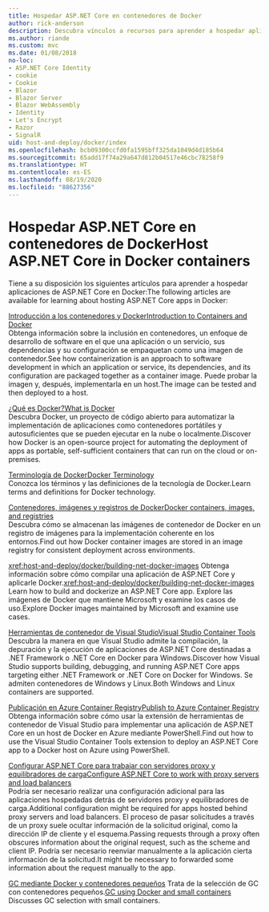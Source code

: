 ```yaml
---
title: Hospedar ASP.NET Core en contenedores de Docker
author: rick-anderson
description: Descubra vínculos a recursos para aprender a hospedar aplicaciones de ASP.NET Core en contenedores de Docker.
ms.author: riande
ms.custom: mvc
ms.date: 01/08/2018
no-loc:
- ASP.NET Core Identity
- cookie
- Cookie
- Blazor
- Blazor Server
- Blazor WebAssembly
- Identity
- Let's Encrypt
- Razor
- SignalR
uid: host-and-deploy/docker/index
ms.openlocfilehash: bcb09300ccfd0fa1595bff325da1049d4d185b64
ms.sourcegitcommit: 65add17f74a29a647d812b04517e46cbc78258f9
ms.translationtype: HT
ms.contentlocale: es-ES
ms.lasthandoff: 08/19/2020
ms.locfileid: "88627356"
---
```

# <a name="host-aspnet-core-in-docker-containers"></a><span data-ttu-id="02842-103">Hospedar ASP.NET Core en contenedores de Docker</span><span class="sxs-lookup"><span data-stu-id="02842-103">Host ASP.NET Core in Docker containers</span></span>

<span data-ttu-id="02842-104">Tiene a su disposición los siguientes artículos para aprender a hospedar aplicaciones de ASP.NET Core en Docker:</span><span class="sxs-lookup"><span data-stu-id="02842-104">The following articles are available for learning about hosting ASP.NET Core apps in Docker:</span></span>

[<span data-ttu-id="02842-105">Introducción a los contenedores y Docker</span><span class="sxs-lookup"><span data-stu-id="02842-105">Introduction to Containers and Docker</span></span>](/dotnet/standard/microservices-architecture/container-docker-introduction/index)  
<span data-ttu-id="02842-106">Obtenga información sobre la inclusión en contenedores, un enfoque de desarrollo de software en el que una aplicación o un servicio, sus dependencias y su configuración se empaquetan como una imagen de contenedor.</span><span class="sxs-lookup"><span data-stu-id="02842-106">See how containerization is an approach to software development in which an application or service, its dependencies, and its configuration are packaged together as a container image.</span></span> <span data-ttu-id="02842-107">Puede probar la imagen y, después, implementarla en un host.</span><span class="sxs-lookup"><span data-stu-id="02842-107">The image can be tested and then deployed to a host.</span></span>

[<span data-ttu-id="02842-108">¿Qué es Docker?</span><span class="sxs-lookup"><span data-stu-id="02842-108">What is Docker</span></span>](/dotnet/standard/microservices-architecture/container-docker-introduction/docker-defined)  
<span data-ttu-id="02842-109">Descubra Docker, un proyecto de código abierto para automatizar la implementación de aplicaciones como contenedores portátiles y autosuficientes que se pueden ejecutar en la nube o localmente.</span><span class="sxs-lookup"><span data-stu-id="02842-109">Discover how Docker is an open-source project for automating the deployment of apps as portable, self-sufficient containers that can run on the cloud or on-premises.</span></span>

[<span data-ttu-id="02842-110">Terminología de Docker</span><span class="sxs-lookup"><span data-stu-id="02842-110">Docker Terminology</span></span>](/dotnet/standard/microservices-architecture/container-docker-introduction/docker-terminology)  
<span data-ttu-id="02842-111">Conozca los términos y las definiciones de la tecnología de Docker.</span><span class="sxs-lookup"><span data-stu-id="02842-111">Learn terms and definitions for Docker technology.</span></span>

[<span data-ttu-id="02842-112">Contenedores, imágenes y registros de Docker</span><span class="sxs-lookup"><span data-stu-id="02842-112">Docker containers, images, and registries</span></span>](/dotnet/standard/microservices-architecture/container-docker-introduction/docker-containers-images-registries)  
<span data-ttu-id="02842-113">Descubra cómo se almacenan las imágenes de contenedor de Docker en un registro de imágenes para la implementación coherente en los entornos.</span><span class="sxs-lookup"><span data-stu-id="02842-113">Find out how Docker container images are stored in an image registry for consistent deployment across environments.</span></span>

<span data-ttu-id="02842-114"><xref:host-and-deploy/docker/building-net-docker-images> Obtenga información sobre cómo compilar una aplicación de ASP.NET Core y aplicarle Docker.</span><span class="sxs-lookup"><span data-stu-id="02842-114"><xref:host-and-deploy/docker/building-net-docker-images> Learn how to build and dockerize an ASP.NET Core app.</span></span> <span data-ttu-id="02842-115">Explore las imágenes de Docker que mantiene Microsoft y examine los casos de uso.</span><span class="sxs-lookup"><span data-stu-id="02842-115">Explore Docker images maintained by Microsoft and examine use cases.</span></span>

[<span data-ttu-id="02842-116">Herramientas de contenedor de Visual Studio</span><span class="sxs-lookup"><span data-stu-id="02842-116">Visual Studio Container Tools</span></span>](xref:host-and-deploy/docker/visual-studio-tools-for-docker)  
<span data-ttu-id="02842-117">Descubra la manera en que Visual Studio admite la compilación, la depuración y la ejecución de aplicaciones de ASP.NET Core destinadas a .NET Framework o .NET Core en Docker para Windows.</span><span class="sxs-lookup"><span data-stu-id="02842-117">Discover how Visual Studio supports building, debugging, and running ASP.NET Core apps targeting either .NET Framework or .NET Core on Docker for Windows.</span></span> <span data-ttu-id="02842-118">Se admiten contenedores de Windows y Linux.</span><span class="sxs-lookup"><span data-stu-id="02842-118">Both Windows and Linux containers are supported.</span></span>

[<span data-ttu-id="02842-119">Publicación en Azure Container Registry</span><span class="sxs-lookup"><span data-stu-id="02842-119">Publish to Azure Container Registry</span></span>](/azure/vs-azure-tools-docker-hosting-web-apps-in-docker)  
<span data-ttu-id="02842-120">Obtenga información sobre cómo usar la extensión de herramientas de contenedor de Visual Studio para implementar una aplicación de ASP.NET Core en un host de Docker en Azure mediante PowerShell.</span><span class="sxs-lookup"><span data-stu-id="02842-120">Find out how to use the Visual Studio Container Tools extension to deploy an ASP.NET Core app to a Docker host on Azure using PowerShell.</span></span>

[<span data-ttu-id="02842-121">Configurar ASP.NET Core para trabajar con servidores proxy y equilibradores de carga</span><span class="sxs-lookup"><span data-stu-id="02842-121">Configure ASP.NET Core to work with proxy servers and load balancers</span></span>](xref:host-and-deploy/proxy-load-balancer)  
<span data-ttu-id="02842-122">Podría ser necesario realizar una configuración adicional para las aplicaciones hospedadas detrás de servidores proxy y equilibradores de carga.</span><span class="sxs-lookup"><span data-stu-id="02842-122">Additional configuration might be required for apps hosted behind proxy servers and load balancers.</span></span> <span data-ttu-id="02842-123">El proceso de pasar solicitudes a través de un proxy suele ocultar información de la solicitud original, como la dirección IP de cliente y el esquema.</span><span class="sxs-lookup"><span data-stu-id="02842-123">Passing requests through a proxy often obscures information about the original request, such as the scheme and client IP.</span></span> <span data-ttu-id="02842-124">Podría ser necesario reenviar manualmente a la aplicación cierta información de la solicitud.</span><span class="sxs-lookup"><span data-stu-id="02842-124">It might be necessary to forwarded some information about the request manually to the app.</span></span>

<span data-ttu-id="02842-125">[GC mediante Docker y contenedores pequeños](xref:performance/memory#sc) Trata de la selección de GC con contenedores pequeños.</span><span class="sxs-lookup"><span data-stu-id="02842-125">[GC using Docker and small containers](xref:performance/memory#sc) Discusses GC selection with small containers.</span></span>
